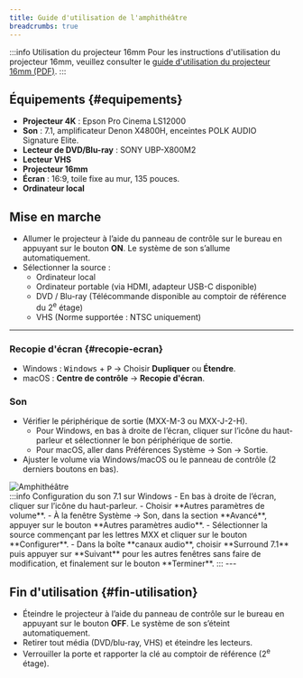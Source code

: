 ```yaml
---
title: Guide d'utilisation de l'amphithéâtre
breadcrumbs: true
---
```


:::info Utilisation du projecteur 16mm
Pour les instructions d'utilisation du projecteur 16mm, veuillez consulter le [guide d'utilisation du projecteur 16mm (PDF)](/pdf/E61-local-2078-documentation-16mm.pdf).
::: 

## Équipements {#equipements}
- **Projecteur 4K** : Epson Pro Cinema LS12000
- **Son** : 7.1, amplificateur Denon X4800H, enceintes POLK AUDIO Signature Elite.
- **Lecteur de DVD/Blu-ray** : SONY UBP-X800M2
- **Lecteur VHS**
- **Projecteur 16mm**
- **Écran** : 16:9, toile fixe au mur, 135 pouces.
- **Ordinateur local**

<div style={{ display: 'flex', alignItems: 'flex-start', gap: '1rem', flexWrap: 'wrap' }}>

  <div style={{ flex: '1 1 300px' }}>

## Mise en marche

  - Allumer le projecteur à l’aide du panneau de contrôle sur le bureau en appuyant sur le bouton **ON**. Le système de son s’allume automatiquement.
  - Sélectionner la source :
      - Ordinateur local  
      - Ordinateur portable (via HDMI, adapteur USB-C disponible)  
      - DVD / Blu-ray (Télécommande disponible au comptoir de référence du 2<sup>e</sup> étage)  
      - VHS (Norme supportée : NTSC uniquement)

---

### Recopie d'écran {#recopie-ecran}

  - Windows : <kbd>Windows</kbd> + <kbd>P</kbd> → Choisir **Dupliquer** ou **Étendre**.
  - macOS : **Centre de contrôle** → **Recopie d'écran**.

### Son

  - Vérifier le périphérique de sortie (MXX-M-3 ou MXX-J-2-H).  
    - Pour Windows, en bas à droite de l’écran, cliquer sur l’icône du haut-parleur et sélectionner le bon périphérique de sortie.  
    - Pour macOS, aller dans Préférences Système → Son → Sortie.  
  - Ajuster le volume via Windows/macOS ou le panneau de contrôle (2 derniers boutons en bas).
  </div>
  <img src="/img/docs/panneau.webp" alt="Amphithéâtre" style={{ width: '200px', maxWidth: '100%', height: 'auto', flexShrink: 0 }} />

</div>
:::info Configuration du son 7.1 sur Windows
- En bas à droite de l’écran, cliquer sur l’icône du haut-parleur.
- Choisir **Autres paramètres de volume**.
- À la fenêtre Système → Son, dans la section **Avancé**, appuyer sur le bouton **Autres paramètres audio**. 
- Sélectionner la source commençant par les lettres MXX et cliquer sur le bouton **Configurer**.
- Dans la boîte **canaux audio**, choisir **Surround 7.1** puis appuyer sur **Suivant** pour les autres fenêtres sans
faire de modification, et finalement sur le bouton **Terminer**.
:::
---

## Fin d'utilisation {#fin-utilisation}

- Éteindre le projecteur à l’aide du panneau de contrôle sur le bureau en appuyant sur le bouton **OFF**. Le système de son s’éteint automatiquement.
- Retirer tout média (DVD/blu-ray, VHS) et éteindre les lecteurs.
- Verrouiller la porte et rapporter la clé au comptoir de référence (2<sup>e</sup> étage).
